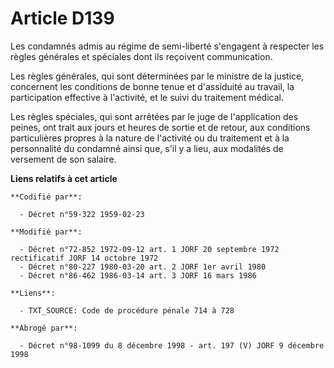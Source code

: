 # Article D139

Les condamnés admis au régime de semi-liberté s'engagent à respecter les règles générales et spéciales dont ils reçoivent
communication.

Les règles générales, qui sont déterminées par le ministre de la justice, concernent les conditions de bonne tenue et
d'assiduité au travail, la participation effective à l'activité, et le suivi du traitement médical.

Les règles spéciales, qui sont arrêtées par le juge de l'application des peines, ont trait aux jours et heures de sortie et
de retour, aux conditions particulières propres à la nature de l'activité ou du traitement et à la personnalité du condamné
ainsi que, s'il y a lieu, aux modalités de versement de son salaire.

**Liens relatifs à cet article**

	**Codifié par**:

	  - Décret n°59-322 1959-02-23

	**Modifié par**:

	  - Décret n°72-852 1972-09-12 art. 1 JORF 20 septembre 1972 rectificatif JORF 14 octobre 1972
	  - Décret n°80-227 1980-03-20 art. 2 JORF 1er avril 1980
	  - Décret n°86-462 1986-03-14 art. 3 JORF 16 mars 1986

	**Liens**:

	  - TXT_SOURCE: Code de procédure pénale 714 à 728

	**Abrogé par**:

	  - Décret n°98-1099 du 8 décembre 1998 - art. 197 (V) JORF 9 décembre 1998
